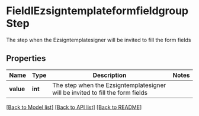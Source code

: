 # FieldIEzsigntemplateformfieldgroupStep

The step when the Ezsigntemplatesigner will be invited to fill the form fields

## Properties
Name | Type | Description | Notes
------------ | ------------- | ------------- | -------------
**value** | **int** | The step when the Ezsigntemplatesigner will be invited to fill the form fields | 

[[Back to Model list]](../README.md#documentation-for-models) [[Back to API list]](../README.md#documentation-for-api-endpoints) [[Back to README]](../README.md)


